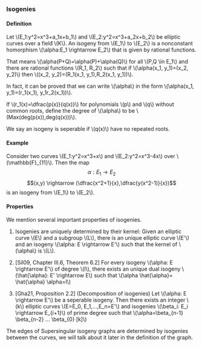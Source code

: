 ### Isogenies

#### Definition

Let \\(E_1:y^2=x^3+a_1x+b_1\\) and \\(E_2:y^2=x^3+a_2x+b_2\\) be elliptic curves over a fielđ \\(K\\). An isogeny from \\(E_1\\) to \\(E_2\\) is a nonconstant homorphism \\(\alpha:E_1 \rightarrow E_2\\) that is given by rational functions. 

That means \\(\alpha(P+Q)=\alpha(P)+\alpha(Q)\\) for all \\(P,Q \in E_1\\) and there are rational functions \\(R_1, R_2\\) such that if \\(\alpha(x_1, y_1)=(x_2, y_2)\\) then \\((x_2, y_2)=(R_1(x_1, y_1),R_2(x_1, y_1))\\).

In fact, it can be proved that we can write \\(\alpha\\) in the form \\(\alpha(x_1, y_1)=(r_1(x_1), y_1r_2(x_1))\\).

If \\(r_1(x)=\dfrac{p(x)}{q(x)}\\) for polynomials 
\\(p\\) and \\(q\\) without common roots, define the degree of \\(\alpha\\) to be \\(Max(deg(p(x)),deg(q(x)))\\). 

We say an isogeny is seperable if \\(q(x)\\) have no repeated roots.

#### Example

Consider two curves \\(E_1:y^2=x^3+x\\) and \\(E_2:y^2=x^3-4x\\) over \\(\mathbb{F}_{11}\\). Then the map
$$\alpha: E_1 \rightarrow E_2$$
$$(x,y) \rightarrow (\dfrac{x^2+1}{x},\dfrac{y(x^2-1)}{x})$$
is an isogeny from \\(E_1\\) to \\(E_2\\).

#### Properties

We mention several important properties of isogenies.

1. Isogenies are uniquely determined by their kernel: Given an elliptic curve \\(E\\) and a subgroup \\(L\\), there is an unique elliptic curve \\(E'\\) and an isogeny \\(\alpha: E \rightarrow E'\\) such that the kernel of \\(\alpha\\) is \\(L\\).

1. [Sil09, Chapter III.6, Theorem 6.2] For every isogeny \\(\alpha: E \rightarrow E'\\) of degree \\(l\\), there exists an unique dual isogeny \\(\hat{\alpha}: E' \rightarrow E\\) such that \\(\alpha \hat{\alpha}= \hat{\alpha} \alpha=l\\)

1. [Gha21, Proposition 2.2] (Decomposition of isogenies)  Let \\(\alpha: E \rightarrow E'\\) be a seperable isogeny. Then there exists an integer \\(k\\) elliptic curves \\(E=E_0, E_1,...,E_n=E'\\) and isogenies \\(\beta_i: E_i \rightarrow E_{i+1}\\) of prime degree such that \\(\alpha=\beta_{n-1} \beta_{n-2} ... \beta_{0} [k]\\)

The edges of Supersingular isogeny graphs are determined by isogenies between the curves, we will talk about it later in the definition of the graph.